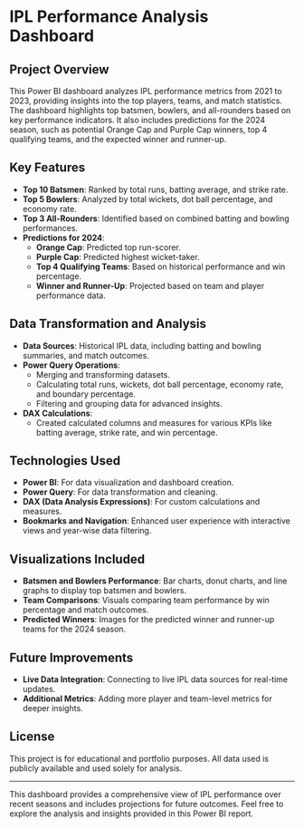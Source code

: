 # IPL Performance Analysis Dashboard

## Project Overview
This Power BI dashboard analyzes IPL performance metrics from 2021 to 2023, providing insights into the top players, teams, and match statistics. The dashboard highlights top batsmen, bowlers, and all-rounders based on key performance indicators. It also includes predictions for the 2024 season, such as potential Orange Cap and Purple Cap winners, top 4 qualifying teams, and the expected winner and runner-up.

## Key Features
- **Top 10 Batsmen**: Ranked by total runs, batting average, and strike rate.
- **Top 5 Bowlers**: Analyzed by total wickets, dot ball percentage, and economy rate.
- **Top 3 All-Rounders**: Identified based on combined batting and bowling performances.
- **Predictions for 2024**:
  - **Orange Cap**: Predicted top run-scorer.
  - **Purple Cap**: Predicted highest wicket-taker.
  - **Top 4 Qualifying Teams**: Based on historical performance and win percentage.
  - **Winner and Runner-Up**: Projected based on team and player performance data.

## Data Transformation and Analysis
- **Data Sources**: Historical IPL data, including batting and bowling summaries, and match outcomes.
- **Power Query Operations**:
  - Merging and transforming datasets.
  - Calculating total runs, wickets, dot ball percentage, economy rate, and boundary percentage.
  - Filtering and grouping data for advanced insights.
- **DAX Calculations**:
  - Created calculated columns and measures for various KPIs like batting average, strike rate, and win percentage.

## Technologies Used
- **Power BI**: For data visualization and dashboard creation.
- **Power Query**: For data transformation and cleaning.
- **DAX (Data Analysis Expressions)**: For custom calculations and measures.
- **Bookmarks and Navigation**: Enhanced user experience with interactive views and year-wise data filtering.

## Visualizations Included
- **Batsmen and Bowlers Performance**: Bar charts, donut charts, and line graphs to display top batsmen and bowlers.
- **Team Comparisons**: Visuals comparing team performance by win percentage and match outcomes.
- **Predicted Winners**: Images for the predicted winner and runner-up teams for the 2024 season.



## Future Improvements
- **Live Data Integration**: Connecting to live IPL data sources for real-time updates.
- **Additional Metrics**: Adding more player and team-level metrics for deeper insights.
  
## License
This project is for educational and portfolio purposes. All data used is publicly available and used solely for analysis.

---

This dashboard provides a comprehensive view of IPL performance over recent seasons and includes projections for future outcomes. Feel free to explore the analysis and insights provided in this Power BI report.

